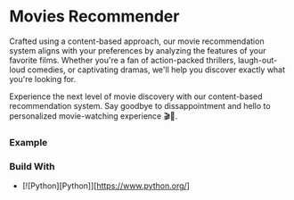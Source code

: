 # Movies Recommender

Crafted using a content-based approach, our movie recommendation system aligns with your preferences by analyzing the features of your favorite films. Whether you're a fan of action-packed thrillers, laugh-out-loud comedies, or captivating dramas, we'll help you discover exactly what you're looking for.

Experience the next level of movie discovery with our content-based recommendation system. Say goodbye to dissappointment and hello to personalized movie-watching experience 🎬🌟.

### Example

### Build With
* [![Python][Python]][https://www.python.org/]
